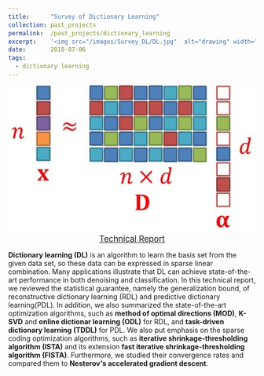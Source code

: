 ```yaml
---
title: 		"Survey of Dictionary Learning"
collection:	past_projects
permalink: 	/past_projects/dictionary_learning
excerpt: 	'<img src="/images/Survey_DL/DL.jpg"  alt="drawing" width="300"/>'
date: 		2018-07-06
tags:
  - dictionary learning
---
```


<center>
<img src="/images/Survey_DL/DL.jpg"  alt="drawing" height="300"/>
</center>

<center>
	<a href="/files/Survey_Dictionary_Learning.pdf" target="_blank" class="btn btn-danger">
		<span style="font-size: 120%;">
		Technical Report
		</span>
	</a>
</center>

**Dictionary learning (DL)** is an algorithm to learn the basis set from the given data set, 
so these data can be expressed in sparse linear combination.
Many applications illustrate that DL can achieve state-of-the-art performance in both denoising and classification.
In this technical report, we reviewed the statistical guarantee, namely the generalization bound, 
of reconstructive dictionary learning (RDL) and predictive dictionary learning(PDL).
In addition, we also summarized the state-of-the-art optimization algorithms, such as 
**method of optimal directions (MOD)**, **K-SVD** and **online dictionar learning (ODL)** for RDL, 
and **task-driven dictionary learning (TDDL)** for PDL.
We also put emphasis on the sparse coding optimization algorithms, such as 
**iterative shrinkage-thresholding algorithm (ISTA)** and its extension **fast iterative shrinkage-thresholding algorithm (FISTA)**.
Furthermore, we studied their convergence rates and compared them to **Nesterov's accelerated gradient descent**.

